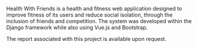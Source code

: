 Health With Friends is a health and fitness web application designed to improve fitness of its users and reduce social isolation, through the inclusion of friends and competition. The system was developed within the Django framework while also using Vue.js and Bootstrap.

The report associated with this project is available upon request.
